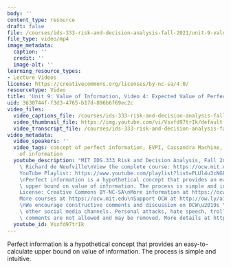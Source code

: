 ```yaml
---
body: ''
content_type: resource
draft: false
file: /courses/ids-333-risk-and-decision-analysis-fall-2021/unit-9-value-of-info-video-4_360p_16_9.mp4
file_type: video/mp4
image_metadata:
  caption: ''
  credit: ''
  image-alt: ''
learning_resource_types:
- Lecture Videos
license: https://creativecommons.org/licenses/by-nc-sa/4.0/
resourcetype: Video
title: 'Unit 9: Value of Information, Video 4: Expected Value of Perfect Information'
uid: 3630744f-f3d3-4765-b17d-896b6f69ec2c
video_files:
  video_captions_file: /courses/ids-333-risk-and-decision-analysis-fall-2021/1ZhKHjjGrnoTddhI8VR5H11fBaBHg5W1P_transcript.webvtt
  video_thumbnail_file: https://img.youtube.com/vi/Vsxfd97trIk/default.jpg
  video_transcript_file: /courses/ids-333-risk-and-decision-analysis-fall-2021/1ZhKHjjGrnoTddhI8VR5H11fBaBHg5W1P_transcript.pdf
video_metadata:
  video_speakers: ''
  video_tags: concept of perfect information, EVPI, Cassandra Machine, practical value
    of information
  youtube_description: "MIT IDS.333 Risk and Decision Analysis, Fall 2021\nInstructor:\
    \ Richard de Neufville\nView the complete course: https://ocw.mit.edu/courses/ids-333-risk-and-decision-analysis-fall-2021/\n\
    YouTube Playlist: https://www.youtube.com/playlist?list=PLUl4u3cNGP62jwhTqp8_1kwrkDkxZhpQC\n\
    \nPerfect information is a hypothetical concept that provides an easy-to-calculate\
    \ upper bound on value of information. The process is simple and intuitive.\n\n\
    License: Creative Commons BY-NC-SA\nMore information at https://ocw.mit.edu/terms\n\
    More courses at https://ocw.mit.edu\nSupport OCW at http://ow.ly/a1If50zVRlQ\n\
    \nWe encourage constructive comments and discussion on OCW\u2019s YouTube and\
    \ other social media channels. Personal attacks, hate speech, trolling, and inappropriate\
    \ comments are not allowed and may be removed. More details at https://ocw.mit.edu/comments."
  youtube_id: Vsxfd97trIk
---
```

Perfect information is a hypothetical concept that provides an easy-to-calculate upper bound on value of information. The process is simple and intuitive.